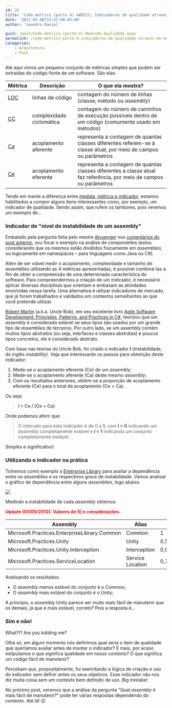 ```yaml
---
id: 26
title: 'Code metrics (parte 4) &#8211; Indicadores de qualidade através de métricas'
date: '2012-03-06T13:27:00-03:00'
author: 'Leandro Daniel'

guid: /post/Code-metrics-(parte-4)-Medindo-Qualidade.aspx
permalink: /code-metrics-parte-4-indicadores-de-qualidade-atraves-de-metricas/
categories:
    - Arquitetura
    - Post
---
```


Até aqui vimos um pequeno conjunto de métricas simples que podem ser extraídas do código-fonte de um software. São elas:

| **Métrica** | **Descrição** | **O que ela mostra?** |
|---|---|---|
| [LOC](http://leandrodaniel.com/index.php/Code-metrics-(parte-2)-Conhecendo-algumas-metricas) | linhas de código | contagem do número de linhas (classe, método ou *assembly*) |
| [CC](http://leandrodaniel.com/index.php/Code-metrics-(parte-2)-Conhecendo-algumas-metricas) | complexidade ciclomática | contagem do número de caminhos de execução possíveis dentro de um código (comumente usado em métodos) |
| [Ca](http://leandrodaniel.com/index.php/Code-metrics-(parte-3)-Medindo-acoplamento) | acoplamento aferente | representa a contagem de quantas classes diferentes referem-se à classe atual, por meio de campos ou parâmetros |
| [Ce](http://leandrodaniel.com/index.php/Code-metrics-(parte-3)-Medindo-acoplamento) | acoplamento eferente | representa a contagem de quantas classes diferentes a classe atual faz referência, por meio de campos ou parâmetros |

Tendo em mente a diferença entre [medida, métrica e indicador](http://leandrodaniel.com/index.php/Code-metrics-(parte-1)-Um-aliado-do-arquiteto), estamos habilitados a compor alguns itens interessantes como, por exemplo, um indicador de qualidade. Sendo assim, que rufem os tambores, pois veremos um exemplo de…

### Indicador de "nível de instabilidade de um assembly"

Embalado pela pergunta feita pelo mestre [@vsenger](http://twitter.com/vsenger) nos [comentários do post anterior](http://leandrodaniel.com/index.php/Code-metrics-(parte-3)-Medindo-acoplamento.aspx#id_1d78d79a-252a-4160-86f4-96fc51a387d5), vou focar o exemplo na análise de componentes (estou considerando que os mesmos estão divididos fisicamente em *assemblies*, ou logicamente em namespaces – para linguagens como Java ou C#).

Além de ser viável medir o acoplamento, complexidade e tamanho de *assemblies* utilizando as 4 métricas apresentadas, é possível combiná-las a fim de obter a compreensão de uma determinada característica do software. Para compreendermos a criação de um indicador, é necessário aplicar diversas disciplinas que orientam e embasam as atividades envolvidas nessa tarefa. Uma alternativa é utilizar indicadores de mercado, que já foram trabalhados e validados em contextos semelhantes ao que você pretende utilizar.

[Robert Martin](http://www.objectmentor.com/omTeam/martin_r.html) (a.k.a. Uncle Bob), em seu excelente livro [Agile Software Development: Principles, Patterns, and Practices in C#](http://www.amazon.com/Principles-Patterns-Practices-Robert-Martin/dp/0131857258/), teorizou que um *assembly* é considerado estável se seus tipos são usados ​​por um grande tipo de *assemblies* de terceiros. Por outro lado, se um assembly contém muitos tipos abstratos (ou seja, interfaces e classes abstratas) e poucos tipos concretos, ele é considerado abstrato.

Com base nas teorias do Uncle Bob, foi criado o indicador **I** (instabilidade, do inglês *instability*). Veja que interessante os passos para obtenção deste indicador:

1. Mede-se o acoplamento eferente (Ce) de um *assembly*;
2. Mede-se o acoplamento aferente (Ca) deste mesmo *assembly*;
3. Com os resultados anteriores, obtém-se a proporção de acoplamento eferente (Ce) para o total de acoplamento (Ce + Ca).

Ou seja:

> **I = Ce / (Ce + Ca)**

Onde podemos aferir que:

> O intervalo para este indicador é de 0 a **1**, com **I = 0** indicando um *assembly* completamente estável e **I = 1** indicando um conjunto completamente instável.

Simples e significativo!

### Utilizando o indicador na prática

Tomemos como exemplo a [Enterprise Library](http://msdn.microsoft.com/en-us/library/ff648951) para avaliar a dependência entre os *assemblies* e os respectivos graus de instabilidade. Vamos analisar o gráfico de dependência entre alguns *assemblies*, logo abaixo.

![](http://leandrodaniel.com/pics/dependgraph.png)

Medindo a instabilidade de cada *assembly* obtemos:

<span style="color: #ff0000">**Update (01/05/2012): Valores de (I) e considerações.**</span>

| **Assembly** | **Alias** | **(I)** |
|---|---|---|
| Microsoft.Practices.EnterpriseLibrary.Common | Common | 1 |
| Microsoft.Practices.Unity | Unity | 0,54913 |
| Microsoft.Practices.Unity.Interception | Interception | 0,9759 |
| Microsoft.Practices.ServiceLocation | Service Location | 0,78261 |

Analisando os resultados:

- O *assembly* menos estável do conjunto é o Common;
- O *assembly* mais estável do conjunto é o Unity;

A princípio, o *assembly* Unity parece ser muito mais fácil de manutenir que os demais, já que é mais estável, correto? Pois a resposta é…

### Sim e não!

What?!? Are you kidding me?

Olha só, em algum momento nós definimos qual seria o item de qualidade que queríamos avaliar antes de montar o indicador? E mais, por acaso estipulamos o que significa qualidade em nosso contexto? O que significa um código fácil de manutenir?

Percebam que, propositalmente, fui exercitando a lógica de criação e uso do indicador sem definir antes os seus objetivos. Esse indicador não nos diz muita coisa sem um contexto bem definido de uso. Big mistake!

No próximo post, veremos que a análise da pergunta "Qual *assembly* é mais fácil de manutenir?" pode ter várias respostas dependendo do contexto. Até lá! 😉
